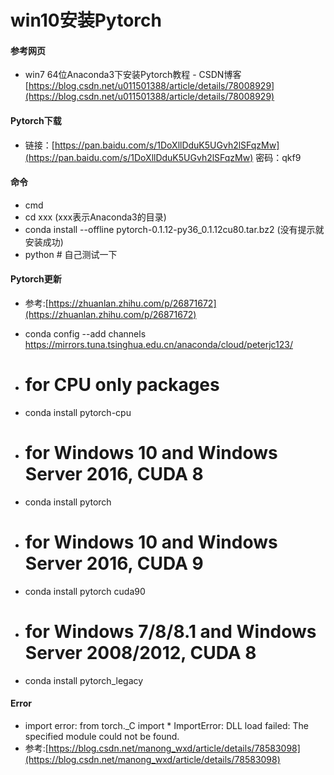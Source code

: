 # win10安装Pytorch

#### 参考网页
- win7 64位Anaconda3下安装Pytorch教程 - CSDN博客 [https://blog.csdn.net/u011501388/article/details/78008929](https://blog.csdn.net/u011501388/article/details/78008929)

#### Pytorch下载
- 链接：[https://pan.baidu.com/s/1DoXllDduK5UGvh2lSFqzMw](https://pan.baidu.com/s/1DoXllDduK5UGvh2lSFqzMw) 密码：qkf9


#### 命令
- cmd
- cd xxx (xxx表示Anaconda3的目录)
- conda install --offline pytorch-0.1.12-py36_0.1.12cu80.tar.bz2 (没有提示就安装成功)
- python # 自己测试一下


#### Pytorch更新
- 参考:[https://zhuanlan.zhihu.com/p/26871672](https://zhuanlan.zhihu.com/p/26871672)
- conda config --add channels https://mirrors.tuna.tsinghua.edu.cn/anaconda/cloud/peterjc123/

- # for CPU only packages
- conda install pytorch-cpu

- # for Windows 10 and Windows Server 2016, CUDA 8
- conda install pytorch

- # for Windows 10 and Windows Server 2016, CUDA 9
- conda install pytorch cuda90

- # for Windows 7/8/8.1 and Windows Server 2008/2012, CUDA 8
- conda install pytorch_legacy

#### Error
- import error:   from torch._C import * ImportError: DLL load failed: The specified module could not be found.
- 参考:[https://blog.csdn.net/manong_wxd/article/details/78583098](https://blog.csdn.net/manong_wxd/article/details/78583098)
